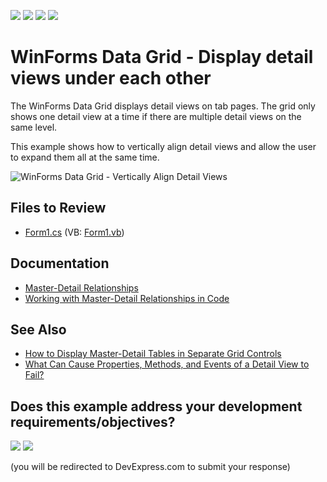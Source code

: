 <!-- default badges list -->
![](https://img.shields.io/endpoint?url=https://codecentral.devexpress.com/api/v1/VersionRange/128627600/15.2.4%2B)
[![](https://img.shields.io/badge/Open_in_DevExpress_Support_Center-FF7200?style=flat-square&logo=DevExpress&logoColor=white)](https://supportcenter.devexpress.com/ticket/details/E259)
[![](https://img.shields.io/badge/📖_How_to_use_DevExpress_Examples-e9f6fc?style=flat-square)](https://docs.devexpress.com/GeneralInformation/403183)
[![](https://img.shields.io/badge/💬_Leave_Feedback-feecdd?style=flat-square)](#does-this-example-address-your-development-requirementsobjectives)
<!-- default badges end -->
# WinForms Data Grid - Display detail views under each other

The WinForms Data Grid displays detail views on tab pages. The grid only shows one detail view at a time if there are multiple detail views on the same level.

This example shows how to vertically align detail views and allow the user to expand them all at the same time.

![WinForms Data Grid - Vertically Align Detail Views](https://raw.githubusercontent.com/DevExpress-Examples/how-to-display-detail-views-under-each-other-e259/15.2.4%2B/media/winforms-grid-master-detail.png)

## Files to Review

* [Form1.cs](./CS/DetailsUnderEachOther/Form1.cs) (VB: [Form1.vb](./VB/DetailsUnderEachOther/Form1.vb))


## Documentation

* [Master-Detail Relationships](https://docs.devexpress.com/WindowsForms/3473/controls-and-libraries/data-grid/master-detail-relationships)
* [Working with Master-Detail Relationships in Code](https://docs.devexpress.com/WindowsForms/732/controls-and-libraries/data-grid/master-detail/working-with-master-detail-relationships-in-code)


## See Also

* [How to Display Master-Detail Tables in Separate Grid Controls](https://github.com/DevExpress-Examples/winforms-master-detail-separate-grids)
* [What Can Cause Properties, Methods, and Events of a Detail View to Fail?](https://docs.devexpress.com/WindowsForms/3082/controls-and-libraries/data-grid/examples/master-detail/what-can-cause-properties-methods-and-events-of-a-detail-view-to-fail)
<!-- feedback -->
## Does this example address your development requirements/objectives?

[<img src="https://www.devexpress.com/support/examples/i/yes-button.svg"/>](https://www.devexpress.com/support/examples/survey.xml?utm_source=github&utm_campaign=winforms-grid-vertically-align-detail-views&~~~was_helpful=yes) [<img src="https://www.devexpress.com/support/examples/i/no-button.svg"/>](https://www.devexpress.com/support/examples/survey.xml?utm_source=github&utm_campaign=winforms-grid-vertically-align-detail-views&~~~was_helpful=no)

(you will be redirected to DevExpress.com to submit your response)
<!-- feedback end -->
